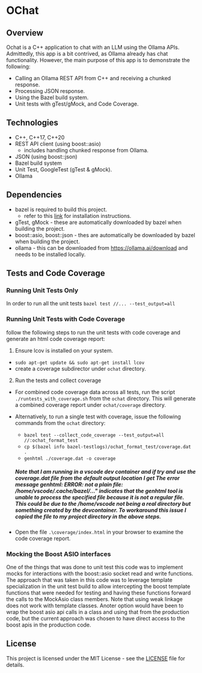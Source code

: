# OChat

## Overview

Ochat is a C++ application to chat with an LLM using the Ollama APIs. Admittedly, this app is a bit contrived, as Ollama already has chat functionality. However, the main purpose of this app is to demonstrate the following:

- Calling an Ollama REST API from C++ and receiving a chunked response.
- Processing JSON response.
- Using the Bazel build system.
- Unit tests with gTest/gMock, and Code Coverage.

## Technologies

- C++, C++17, C++20
- REST API client (using boost::asio)
  - includes handling chunked response from Ollama.
- JSON (using boost::json)
- Bazel build system
- Unit Test, GoogleTest (gTest & gMock).
- Ollama

## Dependencies

- bazel is required to build this project.
  - refer to this [link](https://github.com/asifgosla/gtest-example?tab=readme-ov-file#install-bazel) for installation instructions.
- gTest, gMock - these are automatically downloaded by bazel when building the project.
- boost::asio, boost::json - thes are automatically be downloaded by bazel when building the project.
- ollama - this can be downloaded from https://ollama.ai/download and needs to be installed locally.

## Tests and Code Coverage

### Running Unit Tests Only

In order to run all the unit tests `bazel test //... --test_output=all`

### Running Unit Tests with Code Coverage

follow the following steps to run the unit tests with code coverage and generate an html code coverage report:

1. Ensure lcov is installed on your system.

- `sudo apt-get update && sudo apt-get install lcov`
- create a coverage subdirector under `ochat` directory.

2. Run the tests and collect coverage

- For combined code coverage data across all tests, run the script `./runtests_with_coverage.sh` from the `ochat` directory. This will generate a combined coverage report under `ochat/coverage` directory.

- Alternatively, to run a single test with coverage, issue the following commands from the `ochat` directory:

  - `bazel test --collect_code_coverage --test_output=all //:ochat_format_test`
  - `cp $(bazel info bazel-testlogs)/ochat_format_test/coverage.dat .`
  - `genhtml ./coverage.dat -o coverage`

  ##### Note that I am running in a vscode dev container and if try and use the coverage.dat file from the default output location I get The error message _genhtml: ERROR: not a plain file: /home/vscode/.cache/bazel/..." indicates that the genhtml tool is unable to process the specified file because it is not a regular file._ This could be due to the /home/vscode not being a real directory but something created by the devcontainer. To workaround this issue I copied the file to my project directory in the above steps.

- Open the file `.\coverage/index.html` in your browser to examine the code coverage report.

### Mocking the Boost ASIO interfaces

One of the things that was done to unit test this code was to implement mocks for interactions with the boost::asio socket read and write functions.
The approach that was taken in this code was to leverage template specialization in the unit test build to allow intercepting the boost template functions
that were needed for testing and having these functions forward the calls to the MockAsio class members. Note that using weak linkage does not work with template classes. Anoter option would have been to wrap the boost asio api calls in a class and using that from the production code, but the current approach was chosen to have direct access to the boost apis in the production code.

## License

This project is licensed under the MIT License - see the [LICENSE](LICENSE) file for details.
